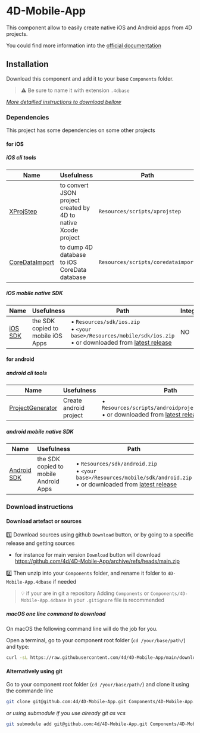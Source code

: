 # 4D-Mobile-App

This component allow to easily create native iOS and Android apps from 4D projects.

You could find more information into the [official documentation](https://developer.4d.com/go-mobile)

## Installation

Download this component and add it to your base `Components` folder. 

> ⚠️ Be sure to name it with extension `.4dbase`

_[More detailled instructions to download bellow](#download-instructions)_

### Dependencies

This project has some dependencies on some other projects

#### for iOS

##### iOS cli tools

| Name  | Usefulness | Path | Integrated |
|-|-|-|-|
| [XProjStep](https://github.com/4d/ios-XProjStep) | to convert JSON project created by 4D to native Xcode project | `Resources/scripts/xprojstep` | YES |
| [CoreDataImport](https://github.com/4d/ios-CoreDataImport) | to dump 4D database to iOS CoreData database | `Resources/scripts/coredataimport` | YES |

##### iOS mobile native SDK

| Name  | Usefulness | Path | Integrated |
|-|-|-|-|
| [iOS SDK](https://github.com/4d/ios-sdk) | the SDK copied to mobile iOS Apps | • `Resources/sdk/ios.zip` <br>• `<your base>/Resources/mobile/sdk/ios.zip` <br>• or downloaded from [latest release](https://github.com/4d/ios-sdk/releases/latest) | NO |

#### for android

##### android cli tools

| Name  | Usefulness | Path | Integrated |
|-|-|-|-|
| [ProjectGenerator](https://github.com/4d/android-ProjectGenerator) | Create android project | • `Resources/scripts/androidprojectgenerator.jar` <br>• or downloaded from [latest release](https://github.com/4d/android-ProjectGenerator/releases/latest) | NO |

##### android mobile native SDK

| Name  | Usefulness | Path | Integrated |
|-|-|-|-|
| [Android SDK](https://github.com/4d/android-sdk) | the SDK copied to mobile Android Apps | • `Resources/sdk/android.zip` <br>• `<your base>/Resources/mobile/sdk/android.zip` <br>• or downloaded from [latest release](https://github.com/4d/android-sdk/releases/latest) | NO |


### Download instructions

#### Download artefact or sources

1️⃣ Download sources using github `Download` button, or by going to a specific release and getting sources
- for instance for main version `Download` button will download https://github.com/4d/4D-Mobile-App/archive/refs/heads/main.zip

2️⃣ Then unzip into your `Components` folder, and rename it folder to `4D-Mobile-App.4dbase` if needed

> 💡  if your are in git a repository
> Adding `Components` or `Components/4D-Mobile-App.4dbase` in your `.gitignore` file is recommended

##### macOS one line command to download

On macOS the following command line will do the job for you.

Open a terminal, go to your component root folder (`cd /your/base/path/`) and type:

```bash
curl -sL https://raw.githubusercontent.com/4d/4D-Mobile-App/main/download.sh | sh
```

#### Alternatively using git

Go to your component root folder (`cd /your/base/path/`) and clone it using the commande line

```bash
git clone git@github.com:4d/4D-Mobile-App.git Components/4D-Mobile-App.4dbase
```

_or using submodule if you use already git as vcs_

```bash
git submodule add git@github.com:4d/4D-Mobile-App.git Components/4D-Mobile-App.4dbase
```
